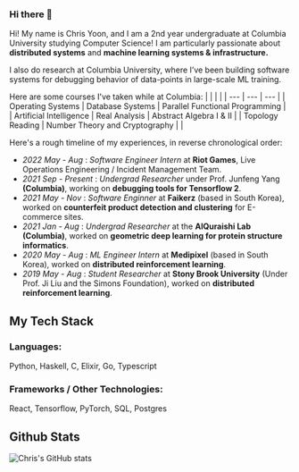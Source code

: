 ### Hi there 👋
Hi! My name is Chris Yoon, and I am a 2nd year undergraduate at Columbia University studying Computer Science! I am particularly passionate about **distributed systems** and **machine learning systems & infrastructure.** 

I also do research at Columbia University, where I’ve been building software systems for debugging behavior of data-points in large-scale ML training.

Here are some courses I've taken while at Columbia:
| | | |
| --- | --- | --- |
| Operating Systems | Database Systems | Parallel Functional Programming  |
| Artificial Intelligence | Real Analysis | Abstract Algebra I & II |
| Topology Reading | Number Theory and Cryptography | |

Here's a rough timeline of my experiences, in reverse chronological order:
- _2022 May - Aug_     : _Software Engineer Intern_ at **Riot Games**, Live Operations Engineering / Incident Management Team.
- _2021 Sep - Present_  : _Undergrad Researcher_ under Prof. Junfeng Yang **(Columbia)**, working on **debugging tools for Tensorflow 2**.
- _2021 May - Nov_      : _Software Enginner_ at **Faikerz** (based in South Korea), worked on **counterfeit product detection and clustering** for E-commerce sites.
- _2021 Jan - Aug_      : _Undergrad Researcher_ at the **AlQuraishi Lab (Columbia)**, worked on **geometric deep learning for protein structure informatics**.
- _2020 May - Aug_     : _ML Engineer Intern_ at **Medipixel** (based in South Korea), worked on **distributed reinforcement learning**.
- _2019 May - Aug_     : _Student Researcher_ at **Stony Brook University** (Under Prof. Ji Liu and the Simons Foundation), worked on **distributed reinforcement learning**.

## My Tech Stack
### Languages:
Python, Haskell, C, Elixir, Go, Typescript

### Frameworks / Other Technologies:
React, Tensorflow, PyTorch, SQL, Postgres


## Github Stats
![Chris's GitHub stats](https://github-readme-stats.vercel.app/api?username=cyoon1729&show_icons=true&theme=radical)

